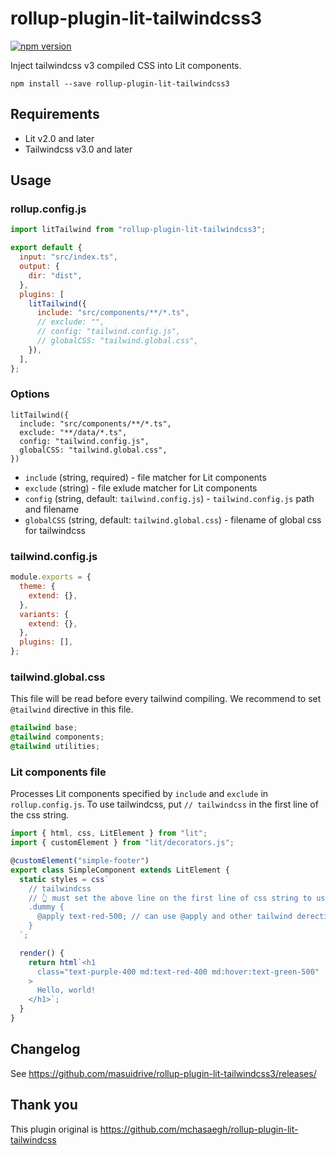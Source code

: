# rollup-plugin-lit-tailwindcss3

[![npm version](https://badge.fury.io/js/rollup-plugin-lit-tailwindcss3.svg)](https://badge.fury.io/js/rollup-plugin-lit-tailwindcss3)

Inject tailwindcss v3 compiled CSS into Lit components.

```
npm install --save rollup-plugin-lit-tailwindcss3
```

## Requirements

- Lit v2.0 and later
- Tailwindcss v3.0 and later

## Usage

### rollup.config.js

```js
import litTailwind from "rollup-plugin-lit-tailwindcss3";

export default {
  input: "src/index.ts",
  output: {
    dir: "dist",
  },
  plugins: [
    litTailwind({
      include: "src/components/**/*.ts",
      // exclude: "",
      // config: "tailwind.config.js",
      // globalCSS: "tailwind.global.css",
    }),
  ],
};
```

### Options

```
litTailwind({
  include: "src/components/**/*.ts",
  exclude: "**/data/*.ts",
  config: "tailwind.config.js",
  globalCSS: "tailwind.global.css",
})
```

- `include` (string, required) - file matcher for Lit components
- `exclude` (string) - file exlude matcher for Lit components
- `config` (string, default: `tailwind.config.js`) - `tailwind.config.js` path and filename
- `globalCSS` (string, default: `tailwind.global.css`) - filename of global css for tailwindcss

### tailwind.config.js

```js
module.exports = {
  theme: {
    extend: {},
  },
  variants: {
    extend: {},
  },
  plugins: [],
};
```

### tailwind.global.css

This file will be read before every tailwind compiling.
We recommend to set `@tailwind` directive in this file.

```css
@tailwind base;
@tailwind components;
@tailwind utilities;
```

### Lit components file

Processes Lit components specified by `include` and `exclude` in `rollup.config.js`.
To use tailwindcss, put `// tailwindcss` in the first line of the css string.

```ts
import { html, css, LitElement } from "lit";
import { customElement } from "lit/decorators.js";

@customElement("simple-footer")
export class SimpleComponent extends LitElement {
  static styles = css`
    // tailwindcss
    // 👆 must set the above line on the first line of css string to use tailwindcss.
    .dummy {
      @apply text-red-500; // can use @apply and other tailwind derectives
    }
  `;

  render() {
    return html`<h1
      class="text-purple-400 md:text-red-400 md:hover:text-green-500"
    >
      Hello, world!
    </h1>`;
  }
}
```

## Changelog

See https://github.com/masuidrive/rollup-plugin-lit-tailwindcss3/releases/

## Thank you

This plugin original is https://github.com/mchasaegh/rollup-plugin-lit-tailwindcss
